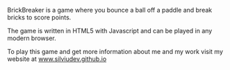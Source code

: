 BrickBreaker is a game where you bounce a ball off a paddle and break bricks to score points.

The game is written in HTML5 with Javascript and can be played in any modern browser.

To play this game and get more information about me and my work visit my website at www.silviudev.github.io

